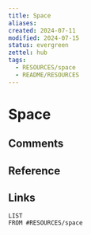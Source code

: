 ```yaml
---
title: Space
aliases: 
created: 2024-07-11
modified: 2024-07-15
status: evergreen
zettel: hub
tags:
  - RESOURCES/space
  - README/RESOURCES
---
```

# Space
## Comments

## Reference

## Links
```dataview
LIST 
FROM #RESOURCES/space
```
